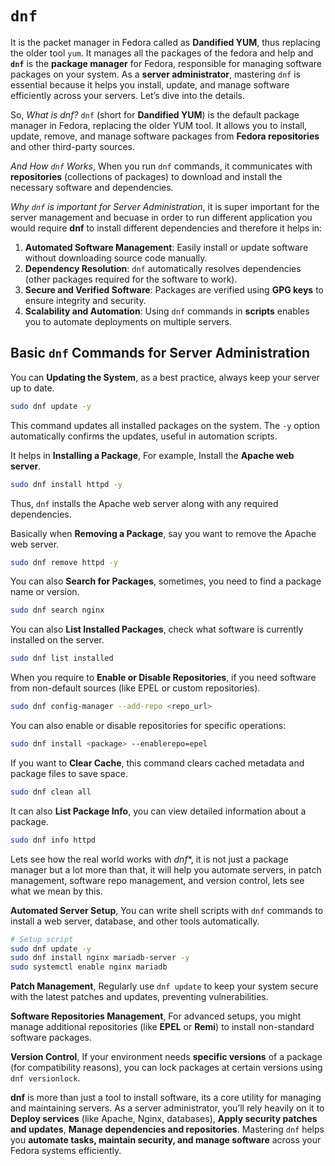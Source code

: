 # `dnf`

It is the packet manager in Fedora called as **Dandified YUM**, thus replacing the older tool `yum`. It manages all the packages of the fedora and help and **`dnf`** is the **package manager** for Fedora, responsible for managing software packages on your system. As a **server administrator**, mastering `dnf` is essential because it helps you install, update, and manage software efficiently across your servers. Let’s dive into the details. 

So, *What is dnf?* `dnf` (short for **Dandified YUM**) is the default package manager in Fedora, replacing the older YUM tool. It allows you to install, update, remove, and manage software packages from **Fedora repositories** and other third-party sources.


*And How `dnf` Works*, When you run `dnf` commands, it communicates with **repositories** (collections of packages) to download and install the necessary software and dependencies.

*Why `dnf` is important for Server Administration*, it is super important for the server management and becuase in order to run different application you would require **dnf** to install different dependencies and therefore it helps in:

1. **Automated Software Management**: Easily install or update software without downloading source code manually.
2. **Dependency Resolution**: `dnf` automatically resolves dependencies (other packages required for the software to work).
3. **Secure and Verified Software**: Packages are verified using **GPG keys** to ensure integrity and security.
4. **Scalability and Automation**: Using `dnf` commands in **scripts** enables you to automate deployments on multiple servers.


## **Basic `dnf` Commands for Server Administration**

You can **Updating the System**, as a best practice, always keep your server up to date. <br>

```bash
sudo dnf update -y
```

This command updates all installed packages on the system. The `-y` option automatically confirms the updates, useful in automation scripts.


It helps in **Installing a Package**, For example, Install the **Apache web server**. <br>

```bash
sudo dnf install httpd -y
```
Thus, `dnf` installs the Apache web server along with any required dependencies.


Basically when **Removing a Package**, say you want to remove the Apache web server. <br>

```bash
sudo dnf remove httpd -y
```


You can also **Search for Packages**, sometimes, you need to find a package name or version. <br>

```bash
sudo dnf search nginx
```


You can also **List Installed Packages**, check what software is currently installed on the server. <br>

```bash
sudo dnf list installed
```


When you require to **Enable or Disable Repositories**, if you need software from non-default sources (like EPEL or custom repositories). <br>

```bash
sudo dnf config-manager --add-repo <repo_url>
```
You can also enable or disable repositories for specific operations:
```bash
sudo dnf install <package> --enablerepo=epel
```


If you want to **Clear Cache**, this command clears cached metadata and package files to save space.
```bash
sudo dnf clean all
```


It can also **List Package Info**, you can view detailed information about a package. <br>

```bash
sudo dnf info httpd
```

Lets see how the real world works with *dnf**, it is not just a package manager but a lot more than that, it will help you automate servers, in patch management, software repo management, and version control, lets see what we mean by this.

**Automated Server Setup**, You can write shell scripts with `dnf` commands to install a web server, database, and other tools automatically.
```bash
# Setup script
sudo dnf update -y
sudo dnf install nginx mariadb-server -y
sudo systemctl enable nginx mariadb
```

**Patch Management**, Regularly use `dnf update` to keep your system secure with the latest patches and updates, preventing vulnerabilities.

**Software Repositories Management**, For advanced setups, you might manage additional repositories (like **EPEL** or **Remi**) to install non-standard software packages.

**Version Control**, If your environment needs **specific versions** of a package (for compatibility reasons), you can lock packages at certain versions using `dnf versionlock`.


**dnf** is more than just a tool to install software, its a core utility for managing and maintaining servers. As a server administrator, you’ll rely heavily on it to **Deploy services** (like Apache, Nginx, databases), **Apply security patches and updates**, **Manage dependencies and repositories**. Mastering `dnf` helps you **automate tasks, maintain security, and manage software** across your Fedora systems efficiently.